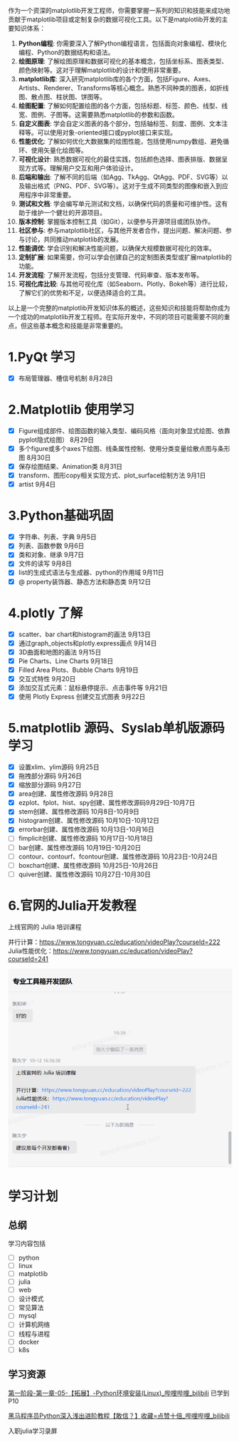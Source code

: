 作为一个资深的matplotlib开发工程师，你需要掌握一系列的知识和技能来成功地贡献于matplotlib项目或定制复杂的数据可视化工具。以下是matplotlib开发的主要知识体系：

1. **Python编程**: 你需要深入了解Python编程语言，包括面向对象编程、模块化编程、Python的数据结构和语法。
2. **绘图原理**: 了解绘图原理和数据可视化的基本概念，包括坐标系、图表类型、颜色映射等。这对于理解matplotlib的设计和使用非常重要。
3. **matplotlib库**: 深入研究matplotlib库的各个方面，包括Figure、Axes、Artists、Renderer、Transforms等核心概念。熟悉不同种类的图表，如折线图、散点图、柱状图、饼图等。
4. **绘图配置**: 了解如何配置绘图的各个方面，包括标题、标签、颜色、线型、线宽、图例、子图等。这需要熟悉matplotlib的参数和函数。
5. **自定义图表**: 学会自定义图表的各个部分，包括轴标签、刻度、图例、文本注释等。可以使用对象-oriented接口或pyplot接口来实现。
6. **性能优化**: 了解如何优化大数据集的绘图性能，包括使用numpy数组、避免循环、使用矢量化绘图等。
7. **可视化设计**: 熟悉数据可视化的最佳实践，包括颜色选择、图表排版、数据呈现方式等。理解用户交互和用户体验设计。
8. **后端和输出**: 了解不同的后端（如Agg、TkAgg、QtAgg、PDF、SVG等）以及输出格式（PNG、PDF、SVG等）。这对于生成不同类型的图像和嵌入到应用程序中非常重要。
9. **测试和文档**: 学会编写单元测试和文档，以确保代码的质量和可维护性。这有助于维护一个健壮的开源项目。
10. **版本控制**: 掌握版本控制工具（如Git），以便参与开源项目或团队协作。
11. **社区参与**: 参与matplotlib社区，与其他开发者合作，提出问题、解决问题、参与讨论，共同推动matplotlib的发展。
12. **性能调优**: 学会识别和解决性能问题，以确保大规模数据可视化的效率。
13. **定制扩展**: 如果需要，你可以学会创建自己的定制图表类型或扩展matplotlib的功能。
14. **开发流程**: 了解开发流程，包括分支管理、代码审查、版本发布等。
15. **可视化库比较**: 与其他可视化库（如Seaborn、Plotly、Bokeh等）进行比较，了解它们的优势和不足，以便选择适合的工具。

以上是一个完整的matplotlib开发知识体系的概述，这些知识和技能将帮助你成为一个成功的matplotlib开发工程师。在实际开发中，不同的项目可能需要不同的重点，但这些基本概念和技能是非常重要的。

# 1.PyQt 学习

- [x] 布局管理器、槽信号机制 8月28日

# 2.Matplotlib 使用学习

- [x] Figure组成部件、绘图函数的输入类型、编码风格（面向对象显式绘图、依靠pyplot隐式绘图） 8月29日
- [x] 多个figure或多个axes下绘图、线条属性控制、使用分类变量绘散点图与条形图  8月30日
- [x] 保存绘图结果、Animation类  8月31日
- [x] transform、图形copy相关实现方式、plot_surface绘制方法  9月1日
- [x] artist  9月4日

# 3.Python基础巩固

- [x] 字符串、列表、字典  9月5日
- [x] 列表、函数参数  9月6日
- [x] 类和对象、继承  9月7日
- [x] 文件的读写  9月8日
- [x] list的生成式语法与生成器、python的作用域  9月11日
- [x] @ property装饰器、静态方法和静态类  9月12日

# 4.plotly 了解

- [x] scatter、bar chart和histogram的画法 9月13日
- [x] 通过graph_objects和plotly.express画点  9月14日
- [x] 3D曲面和地图的画法  9月15日
- [x] Pie Charts、Line Charts  9月18日
- [x] Filled Area Plots、Bubble Charts  9月19日
- [x] 交互式特性  9月20日
- [x] 添加交互式元素：鼠标悬停提示、点击事件等  9月21日
- [x] 使用 Plotly Express 创建交互式图表  9月22日

# 5.matplotlib 源码、Syslab单机版源码学习

- [x] 设置xlim、ylim源码  9月25日
- [x] 拖拽部分源码  9月26日
- [x] 缩放部分源码  9月27日
- [x] area创建、属性修改源码  9月28日
- [x] ezplot、fplot、hist、spy创建、属性修改源码9月29日-10月7日
- [x] stem创建、属性修改源码 10月8日-10月9日
- [x] histogram创建、属性修改源码  10月10日-10月12日
- [x] errorbar创建、属性修改源码  10月13日-10月16日
- [ ] fimplicit创建、属性修改源码  10月17日-10月18日
- [ ] bar创建、属性修改源码  10月19日-10月20日
- [ ] contour、contourf、fcontour创建、属性修改源码  10月23日-10月24日
- [ ] boxchart创建、属性修改源码  10月25日-10月26日
- [ ] quiver创建、属性修改源码  10月27日-10月30日

# 6.官网的Julia开发教程

上线官网的 Julia 培训课程

并行计算：https://www.tongyuan.cc/education/videoPlay?courseId=222
Julia性能优化：https://www.tongyuan.cc/education/videoPlay?courseId=241

![image-20231012163750762](学习计划.assets/image-20231012163750762.png)

# 学习计划

## 总纲

学习内容包括

- [ ] python
- [ ] linux
- [ ] matplotlib
- [ ] julia
- [ ] web
- [ ] 设计模式
- [ ] 常见算法
- [ ] mysql
- [ ] 计算机网络
- [ ] 线程与进程
- [ ] docker
- [ ] k8s

## 学习资源

[第一阶段-第一章-05-【拓展】-Python环境安装(Linux)_哔哩哔哩_bilibili](https://www.bilibili.com/video/BV1qW4y1a7fU?p=6&spm_id_from=pageDriver&vd_source=91adb3a8ade4101eae574daf5fcad7cc)  已学到P10

[黑马程序员Python深入浅出进阶教程【敢信？】收藏=点赞十倍_哔哩哔哩_bilibili](https://www.bilibili.com/video/BV19441137xy/?spm_id_from=333.788.recommend_more_video.4&vd_source=91adb3a8ade4101eae574daf5fcad7cc)

入职julia学习录屏
